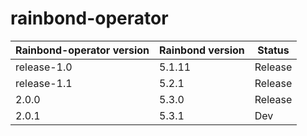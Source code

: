 # rainbond-operator

| Rainbond-operator version | Rainbond version | Status  |
| ------------------------- | ---------------- | ------- |
| release-1.0               | 5.1.11           | Release |
| release-1.1               | 5.2.1            | Release |
| 2.0.0                     | 5.3.0            | Release |
| 2.0.1                     | 5.3.1            | Dev     |
